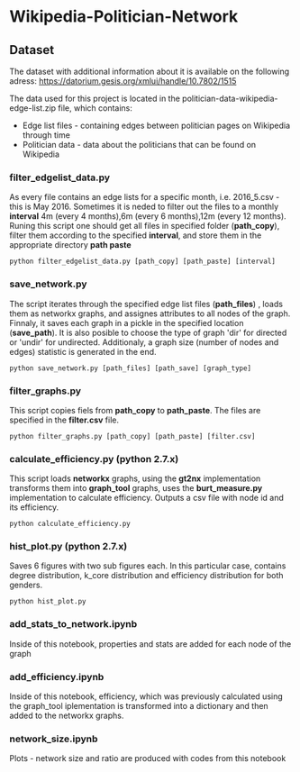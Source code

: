 # Wikipedia-Politician-Network

## Dataset

The dataset with additional information about it is available on the following adress: https://datorium.gesis.org/xmlui/handle/10.7802/1515

The data used for this project is located in the politician-data-wikipedia-edge-list.zip file, which contains: 
* Edge list files - containing edges between politician pages on Wikipedia through time
* Politician data - data about the politicians that can be found on Wikipedia

### filter_edgelist_data.py 

As every file contains an edge lists for a specific month, i.e. 2016_5.csv - this is May 2016. Sometimes it is neded to filter out the files to a monthly **interval** 4m (every 4 months),6m (every 6 months),12m (every 12 months). Runing this script one should get all files in specified folder (**path_copy**), filter them according to the specified **interval**, and store them in the appropriate directory **path paste**

```{r, engine='bash', count_lines}
python filter_edgelist_data.py [path_copy] [path_paste] [interval]
```

### save_network.py 

The script iterates through the specified edge list files (**path_files**) , loads them as networkx graphs, and assignes attributes to all nodes of the graph. Finnaly, it saves each graph in a pickle in the specified location (**save_path**). It is also posible to choose the type of graph 'dir' for directed or 'undir' for undirected. Additionaly, a graph size (number of nodes and edges) statistic is generated in the end.

```{r, engine='bash', count_lines}
python save_network.py [path_files] [path_save] [graph_type]
```

### filter_graphs.py 

This script copies fiels from **path_copy** to **path_paste**. The files are specified in the **filter.csv** file.

```{r, engine='bash', count_lines}
python filter_graphs.py [path_copy] [path_paste] [filter.csv]
```

### calculate_efficiency.py (python 2.7.x)

This script loads **networkx** graphs, using the **gt2nx** implementation transforms them into **graph_tool** graphs, uses the **burt_measure.py** implementation to calculate efficiency. Outputs a csv file with node id and its efficiency.

```{r, engine='bash', count_lines}
python calculate_efficiency.py
```

### hist_plot.py (python 2.7.x)

Saves 6 figures with two sub figures each. In this particular case, contains degree distribution, k_core distribution and efficiency distribution for both genders. 
```{r, engine='bash', count_lines}
python hist_plot.py
```

### add_stats_to_network.ipynb 

Inside of this notebook, properties and stats are added for each node of the graph

### add_efficiency.ipynb 

Inside of this notebook, efficiency, which was previously calculated using the graph_tool iplementation is transformed into a dictionary and then added to the networkx graphs.

### network_size.ipynb 

Plots - network size and ratio are produced with codes from this notebook


